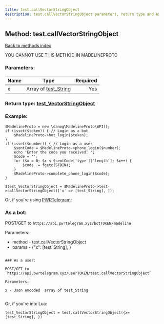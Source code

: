 ```yaml
---
title: test.callVectorStringObject
description: test.callVectorStringObject parameters, return type and example
---
```

## Method: test.callVectorStringObject  
[Back to methods index](index.md)


YOU CANNOT USE THIS METHOD IN MADELINEPROTO


### Parameters:

| Name     |    Type       | Required |
|----------|:-------------:|---------:|
|x|Array of [test\_String](../types/test_String.md) | Yes|


### Return type: [test\_VectorStringObject](../types/test_VectorStringObject.md)

### Example:


```
$MadelineProto = new \danog\MadelineProto\API();
if (isset($token)) { // Login as a bot
    $MadelineProto->bot_login($token);
}
if (isset($number)) { // Login as a user
    $sentCode = $MadelineProto->phone_login($number);
    echo 'Enter the code you received: ';
    $code = '';
    for ($x = 0; $x < $sentCode['type']['length']; $x++) {
        $code .= fgetc(STDIN);
    }
    $MadelineProto->complete_phone_login($code);
}

$test_VectorStringObject = $MadelineProto->test->callVectorStringObject(['x' => [test_String], ]);
```

Or, if you're using [PWRTelegram](https://pwrtelegram.xyz):

### As a bot:

POST/GET to `https://api.pwrtelegram.xyz/botTOKEN/madeline`

Parameters:

* method - test.callVectorStringObject
* params - {"x": [test_String], }

```

### As a user:

POST/GET to `https://api.pwrtelegram.xyz/userTOKEN/test.callVectorStringObject`

Parameters:

x - Json encoded  array of test_String


```

Or, if you're into Lua:

```
test_VectorStringObject = test.callVectorStringObject({x={test_String}, })
```

